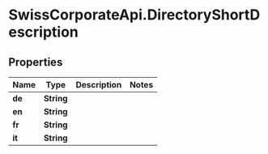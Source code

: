 # SwissCorporateApi.DirectoryShortDescription

## Properties
Name | Type | Description | Notes
------------ | ------------- | ------------- | -------------
**de** | **String** |  | 
**en** | **String** |  | 
**fr** | **String** |  | 
**it** | **String** |  | 


